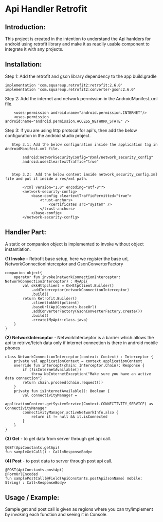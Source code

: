 # Api Handler Retrofit

## Introduction:

This project is created in the intention to understand the Api hanlders for android using retrofit library and make it as 
readily usable component to integrate it with any projects.

## Installation:

Step 1: Add the retrofit and gson library dependency to the app build.gradle

    implementation 'com.squareup.retrofit2:retrofit:2.6.0'
    implementation 'com.squareup.retrofit2:converter-gson:2.6.0'

Step 2: Add the internet and network permission in the AndroidManifest.xml file.

        <uses-permission android:name="android.permission.INTERNET"/>
        <uses-permission android:name="android.permission.ACCESS_NETWORK_STATE" />

Step 3: If you are using http protocal for api's, then add the below configuration in the android studio project.

   
       Step 3.1: Add the below configuration inside the application tag in AndroidManifest.xml file.

            android:networkSecurityConfig="@xml/network_security_config"
            android:usesCleartextTraffic="true"

   
       Step 3.2:  Add the below content inside network_security_config.xml file and put it inside a res/xml path.

            <?xml version="1.0" encoding="utf-8"?>
            <network-security-config>
                <base-config cleartextTrafficPermitted="true">
                    <trust-anchors>
                        <certificates src="system" />
                    </trust-anchors>
                </base-config>
            </network-security-config>

## Handler Part:

A static or companion object is implemented to invoke without object instantiation.

**(1) Invoke** - Retrofit base setup, here we register the base url, NetworkConnectionInterceptor and GsonConverterFactory

    companion object{
        operator fun invoke(networkConnectionInterceptor: NetworkConnectionInterceptor) : MyApi{
            val okkHttpclient = OkHttpClient.Builder()
                .addInterceptor(networkConnectionInterceptor)
                .build()
            return Retrofit.Builder()
                .client(okkHttpclient)
                .baseUrl(ApiConstants.baseUrl)
                .addConverterFactory(GsonConverterFactory.create())
                .build()
                .create(MyApi::class.java)
        }
    }

**(2) NetworkInterceptor** - NetworkInterceptor is a barrier which allows the api to retrive/fetch data only if internet connection
                             is there in android mobile phones


    class NetworkConnectionInterceptor(context: Context) : Interceptor {
        private val applicationContext = context.applicationContext
        override fun intercept(chain: Interceptor.Chain): Response {
            if (!isInternetAvailable())
                throw NoInternetException("Make sure you have an active data connection")
            return chain.proceed(chain.request())
        }
        private fun isInternetAvailable(): Boolean {
            val connectivityManager =
                applicationContext.getSystemService(Context.CONNECTIVITY_SERVICE) as ConnectivityManager
            connectivityManager.activeNetworkInfo.also {
                return it != null && it.isConnected
            }
        }
    }
    
**(3) Get** - to get data from server through get api call.

    @GET(ApiConstants.getApi)
    fun sampleGetCall() : Call<ResponseBody>

**(4) Post** - to post data to server through post api call.

    @POST(ApiConstants.postApi)
    @FormUrlEncoded
    fun samplePostCall(@Field(ApiConstants.postApiJsonName) mobile: String) : Call<ResponseBody>

## Usage / Example:

Sample get and post call is given as regions where you can try/implement by invoking each function and seeing it in Console.

